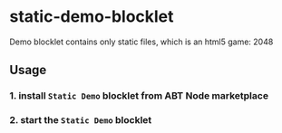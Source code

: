 # static-demo-blocklet

Demo blocklet contains only static files, which is an html5 game: 2048

## Usage

### 1. install `Static Demo` blocklet from ABT Node marketplace

### 2. start the `Static Demo` blocklet
